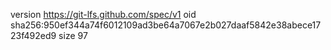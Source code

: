 version https://git-lfs.github.com/spec/v1
oid sha256:950ef344a74f6012109ad3be64a7067e2b027daaf5842e38abece1723f492ed9
size 97
